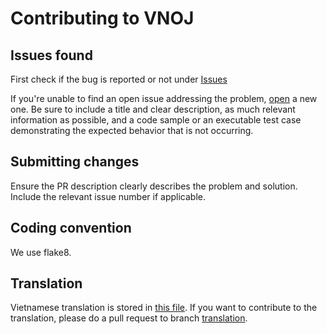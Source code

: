 # Contributing to VNOJ

## Issues found

First check if the bug is reported or not under [Issues](https://github.com/VNOI-Admin/OJ/issues)

If you're unable to find an open issue addressing the problem, [open](https://github.com/VNOI-Admin/OJ/issues/new) a new one. Be sure to include a title and clear description, as much relevant information as possible, and a code sample or an executable test case demonstrating the expected behavior that is not occurring.

## Submitting changes

Ensure the PR description clearly describes the problem and solution. Include the relevant issue number if applicable.

## Coding convention

We use flake8.

## Translation
Vietnamese translation is stored in [this file](https://github.com/VNOI-Admin/OJ/blob/master/locale/vi/LC_MESSAGES/django.po). If you want to contribute to the translation, please do a pull request to branch [translation](https://github.com/VNOI-Admin/OJ/tree/translation).
